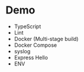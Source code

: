 # Demo

- TypeScript
- Lint
- Docker (Multi-stage build)
- Docker Compose
- syslog
- Express Hello
- ENV

